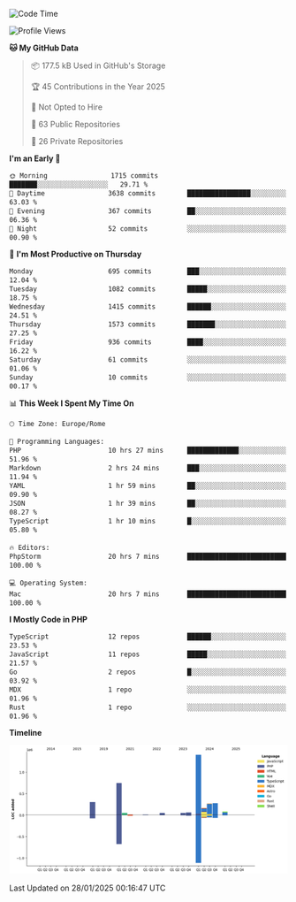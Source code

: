 <!--START_SECTION:waka-->
![Code Time](http://img.shields.io/badge/Code%20Time-5%2C579%20hrs%2040%20mins-blue)

![Profile Views](http://img.shields.io/badge/Profile%20Views-0-blue)

**🐱 My GitHub Data** 

> 📦 177.5 kB Used in GitHub's Storage 
 > 
> 🏆 45 Contributions in the Year 2025
 > 
> 🚫 Not Opted to Hire
 > 
> 📜 63 Public Repositories 
 > 
> 🔑 26 Private Repositories 
 > 
**I'm an Early 🐤** 

```text
🌞 Morning                1715 commits        ███████░░░░░░░░░░░░░░░░░░   29.71 % 
🌆 Daytime                3638 commits        ████████████████░░░░░░░░░   63.03 % 
🌃 Evening                367 commits         ██░░░░░░░░░░░░░░░░░░░░░░░   06.36 % 
🌙 Night                  52 commits          ░░░░░░░░░░░░░░░░░░░░░░░░░   00.90 % 
```
📅 **I'm Most Productive on Thursday** 

```text
Monday                   695 commits         ███░░░░░░░░░░░░░░░░░░░░░░   12.04 % 
Tuesday                  1082 commits        █████░░░░░░░░░░░░░░░░░░░░   18.75 % 
Wednesday                1415 commits        ██████░░░░░░░░░░░░░░░░░░░   24.51 % 
Thursday                 1573 commits        ███████░░░░░░░░░░░░░░░░░░   27.25 % 
Friday                   936 commits         ████░░░░░░░░░░░░░░░░░░░░░   16.22 % 
Saturday                 61 commits          ░░░░░░░░░░░░░░░░░░░░░░░░░   01.06 % 
Sunday                   10 commits          ░░░░░░░░░░░░░░░░░░░░░░░░░   00.17 % 
```


📊 **This Week I Spent My Time On** 

```text
🕑︎ Time Zone: Europe/Rome

💬 Programming Languages: 
PHP                      10 hrs 27 mins      █████████████░░░░░░░░░░░░   51.96 % 
Markdown                 2 hrs 24 mins       ███░░░░░░░░░░░░░░░░░░░░░░   11.94 % 
YAML                     1 hr 59 mins        ██░░░░░░░░░░░░░░░░░░░░░░░   09.90 % 
JSON                     1 hr 39 mins        ██░░░░░░░░░░░░░░░░░░░░░░░   08.27 % 
TypeScript               1 hr 10 mins        █░░░░░░░░░░░░░░░░░░░░░░░░   05.80 % 

🔥 Editors: 
PhpStorm                 20 hrs 7 mins       █████████████████████████   100.00 % 

💻 Operating System: 
Mac                      20 hrs 7 mins       █████████████████████████   100.00 % 
```

**I Mostly Code in PHP** 

```text
TypeScript               12 repos            ██████░░░░░░░░░░░░░░░░░░░   23.53 % 
JavaScript               11 repos            █████░░░░░░░░░░░░░░░░░░░░   21.57 % 
Go                       2 repos             █░░░░░░░░░░░░░░░░░░░░░░░░   03.92 % 
MDX                      1 repo              ░░░░░░░░░░░░░░░░░░░░░░░░░   01.96 % 
Rust                     1 repo              ░░░░░░░░░░░░░░░░░░░░░░░░░   01.96 % 
```



**Timeline**

![Lines of Code chart](https://raw.githubusercontent.com/frnwtr/frnwtr/main/assets/bar_graph.png)


 Last Updated on 28/01/2025 00:16:47 UTC
<!--END_SECTION:waka-->